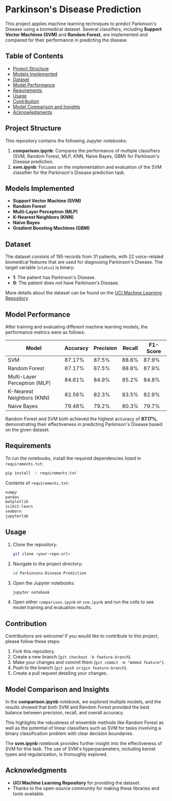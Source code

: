 

# Parkinson's Disease Prediction

This project applies machine learning techniques to predict Parkinson's Disease using a biomedical dataset. Several classifiers, including **Support Vector Machines (SVM)** and **Random Forest**, are implemented and compared for their performance in predicting the disease.

## Table of Contents

- [Project Structure](#project-structure)
- [Models Implemented](#models-implemented)
- [Dataset](#dataset)
- [Model Performance](#model-performance)
- [Requirements](#requirements)
- [Usage](#usage)
- [Contribution](#contribution)
- [Model Comparison and Insights](#model-comparison-and-insights)
- [Acknowledgments](#acknowledgments)

## Project Structure

This repository contains the following Jupyter notebooks:

1. **comparison.ipynb**: Compares the performance of multiple classifiers (SVM, Random Forest, MLP, KNN, Naive Bayes, GBM) for Parkinson's Disease prediction.
2. **svm.ipynb**: Focuses on the implementation and evaluation of the SVM classifier for the Parkinson's Disease prediction task.

## Models Implemented

- **Support Vector Machine (SVM)**
- **Random Forest**
- **Multi-Layer Perceptron (MLP)**
- **K-Nearest Neighbors (KNN)**
- **Naive Bayes**
- **Gradient Boosting Machines (GBM)**

## Dataset

The dataset consists of 195 records from 31 patients, with 22 voice-related biomedical features that are used for diagnosing Parkinson's Disease. The target variable (`status`) is binary:

- **1**: The patient has Parkinson's Disease.
- **0**: The patient does not have Parkinson's Disease.

More details about the dataset can be found on the [UCI Machine Learning Repository](https://archive.ics.uci.edu/ml/datasets/Parkinsons).

## Model Performance

After training and evaluating different machine learning models, the performance metrics were as follows:

| Model                        | Accuracy | Precision | Recall | F1-Score |
| ---------------------------- | -------- | --------- | ------ | -------- |
| SVM                          | 87.17%   | 87.5%     | 88.6%  | 87.9%    |
| Random Forest                | 87.17%   | 87.5%     | 88.6%  | 87.9%    |
| Multi-Layer Perceptron (MLP) | 84.61%   | 84.9%     | 85.2%  | 84.8%    |
| K-Nearest Neighbors (KNN)    | 82.56%   | 82.3%     | 83.5%  | 82.9%    |
| Naive Bayes                  | 79.48%   | 79.2%     | 80.3%  | 79.7%    |

Random Forest and SVM both achieved the highest accuracy of **87.17%**, demonstrating their effectiveness in predicting Parkinson's Disease based on the given dataset.

## Requirements

To run the notebooks, install the required dependencies listed in `requirements.txt`:

```bash
pip install -r requirements.txt
```

Contents of `requirements.txt`:

```txt
numpy
pandas
matplotlib
scikit-learn
seaborn
jupyterlab
```

## Usage

1. Clone the repository:
   ```bash
   git clone <your-repo-url>
   ```
2. Navigate to the project directory:
   ```bash
   cd Parkinsons-Disease-Prediction
   ```
3. Open the Jupyter notebooks:
   ```bash
   jupyter notebook
   ```
4. Open either `comparison.ipynb` or `svm.ipynb` and run the cells to see model training and evaluation results.

## Contribution

Contributions are welcome! If you would like to contribute to this project, please follow these steps:

1. Fork this repository.
2. Create a new branch (`git checkout -b feature-branch`).
3. Make your changes and commit them (`git commit -m "Added feature"`).
4. Push to the branch (`git push origin feature-branch`).
5. Create a pull request detailing your changes.

## Model Comparison and Insights

In the **comparison.ipynb** notebook, we explored multiple models, and the results showed that both SVM and Random Forest provided the best balance between precision, recall, and overall accuracy.

This highlights the robustness of ensemble methods like Random Forest as well as the potential of linear classifiers such as SVM for tasks involving a binary classification problem with clear decision boundaries.

The **svm.ipynb** notebook provides further insight into the effectiveness of SVM for this task. The use of SVM's hyperparameters, including kernel types and regularization, is thoroughly explored.

## Acknowledgments

- **UCI Machine Learning Repository** for providing the dataset.
- Thanks to the open-source community for making these libraries and tools available.

